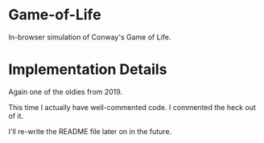 # Game-of-Life

In-browser simulation of Conway's Game of Life.

# Implementation Details

Again one of the oldies from 2019. 

This time I actually have well-commented code. I commented the heck out of it.

I'll re-write the README file later on in the future.
